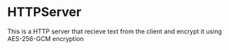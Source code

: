 # HTTPServer
This is a HTTP server that recieve text from the client and encrypt it using AES-256-GCM encryption

